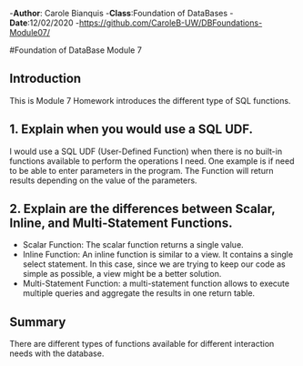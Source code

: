 -**Author**: Carole Bianquis
-**Class**:Foundation of DataBases
-**Date**:12/02/2020
-https://github.com/CaroleB-UW/DBFoundations-Module07/

#Foundation of DataBase Module 7

## Introduction
This is Module 7 Homework introduces the different type of SQL functions.

## 1.	Explain when you would use a SQL UDF.
I would use a SQL UDF (User-Defined Function) when there is no built-in functions available to perform the operations I need. One example is if need to be able to enter parameters in the program. The Function will return results depending on the value of the parameters. 

## 2. Explain are the differences between Scalar, Inline, and Multi-Statement Functions.
- Scalar Function: The scalar function returns a single value. 
-	Inline Function: An inline function is similar to a view. It contains a single select statement. In this case, since we are trying to keep our code as simple as possible, a view might be a better solution.
-	Multi-Statement Function: a multi-statement function allows to execute multiple queries and aggregate the results in one return table. 

## Summary
There are different types of functions available for different interaction needs with the database. 


